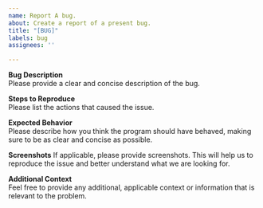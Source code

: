```yaml
---
name: Report A bug.
about: Create a report of a present bug.
title: "[BUG]"
labels: bug
assignees: ''

---
```


**Bug Description**  
Please provide a clear and concise description of the bug.

**Steps to Reproduce**  
Please list the actions that caused the issue.

**Expected Behavior**  
Please describe how you think the program should have behaved, making sure to be as clear and concise as possible.

**Screenshots**
If applicable, please provide screenshots. This will help us to reproduce the issue and better understand what we are looking for.

**Additional Context**  
Feel free to provide any additional, applicable context or information that is relevant to the problem.
